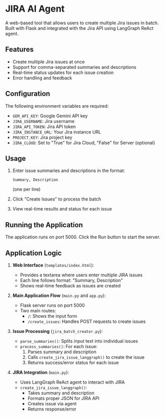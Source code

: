 
# JIRA AI Agent

A web-based tool that allows users to create multiple Jira issues in batch. Built with Flask and integrated with the Jira API using LangGraph ReAct agent.

## Features

- Create multiple Jira issues at once
- Support for comma-separated summaries and descriptions
- Real-time status updates for each issue creation
- Error handling and feedback

## Configuration

The following environment variables are required:

- `GEM_API_KEY`: Google Gemini API key
- `JIRA_USERNAME`: Jira username
- `JIRA_API_TOKEN`: Jira API token
- `JIRA_INSTANCE_URL`: Your Jira instance URL
- `PROJECT_KEY`: Jira project key
- `JIRA_CLOUD`: Set to "True" for Jira Cloud, "False" for Server (optional)

## Usage

1. Enter issue summaries and descriptions in the format:
   ```
   Summary, Description
   ```
   (one per line)

2. Click "Create Issues" to process the batch
3. View real-time results and status for each issue

## Running the Application

The application runs on port 5000. Click the Run button to start the server.

## Application Logic

1. **Web Interface** (`templates/index.html`):
   - Provides a textarea where users enter multiple JIRA issues
   - Each line follows format: "Summary, Description"
   - Shows real-time feedback as issues are created

2. **Main Application Flow** (`main.py` and `app.py`):
   - Flask server runs on port 5000
   - Two main routes:
     - `/`: Shows the input form
     - `/create_issues`: Handles POST requests to create issues

3. **Issue Processing** (`jira_batch_creator.py`):
   - `parse_summaries()`: Splits input text into individual issues
   - `process_summaries()`: For each issue:
     1. Parses summary and description
     2. Calls `create_jira_issue_langgraph()` to create the issue
     3. Returns success/error status for each issue

4. **JIRA Integration** (`main.py`):
   - Uses LangGraph ReAct agent to interact with JIRA
   - `create_jira_issue_langgraph()`:
     - Takes summary and description
     - Formats proper JSON for JIRA API
     - Creates issue via agent
     - Returns response/error


